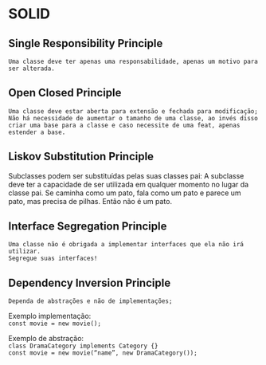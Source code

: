 # SOLID
## Single Responsibility Principle
	Uma classe deve ter apenas uma responsabilidade, apenas um motivo para ser alterada.

## Open Closed Principle
	Uma classe deve estar aberta para extensão e fechada para modificação;
	Não há necessidade de aumentar o tamanho de uma classe, ao invés disso criar uma base para a classe e caso necessite de uma feat, apenas estender a base.	

## Liskov Substitution Principle
  Subclasses podem ser substituídas pelas suas classes pai:
  A subclasse deve ter a capacidade de ser utilizada em qualquer momento no lugar da classe pai.
  Se caminha como um pato, fala como um pato e parece um pato, mas precisa de pilhas. Então não é um pato.	

## Interface Segregation Principle
	Uma classe não é obrigada a implementar interfaces que ela não irá utilizar.
	Segregue suas interfaces!

## Dependency Inversion Principle
	Dependa de abstrações e não de implementações;

  Exemplo implementação: <br>
  `const movie = new movie();`	

  Exemplo de abstração: <br>
  `class DramaCategory implements Category {}` <br>
  `const movie = new movie(“name”, new DramaCategory());`